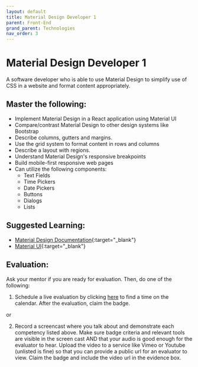 ```yaml
---
layout: default
title: Material Design Developer 1
parent: Front-End
grand_parent: Technologies
nav_order: 3
---
```

# Material Design Developer 1

A software developer who is able to use Material Design to simplify use of CSS in a website and format content appropriately.

## Master the following:

- Implement Material Design in a React application using Material UI
- Compare/contrast Material Design to other design systems like Bootstrap
- Describe columns, gutters and margins.
- Use the grid system to format content in rows and columns
- Describe a layout with regions.
- Understand Material Design's responsive breakpoints
- Build mobile-first responsive web pages
- Can utilize the following components:
  - Text Fields
  - Time Pickers
  - Date Pickers
  - Buttons
  - Dialogs
  - Lists

## Suggested Learning:

- [Material Design Documentation](https://material.io/){:target="\_blank"}
- [Material UI](https://material-ui.com/){:target="\_blank"}

## Evaluation:

Ask your mentor if you are ready for evaluation. Then, do one of the following:

1. Schedule a live evaluation by clicking [here](https://api.logro.io/widget/appointment/codex-evals/full-stack) to find a time on the calendar. After the evaluation, claim the badge.

or

2. Record a screencast where you talk about and demonstrate each competency listed above. Make sure badge criteria and relevant tools are visible in the screen cast AND that your audio is good enough for the evaluator to hear. Upload the video to a service like Vimeo or Youtube (unlisted is fine) so that you can provide a public url for an evaluator to view. Claim the badge and include the video url in the evidence box.
